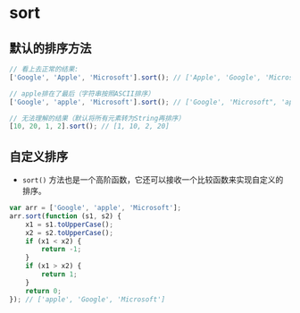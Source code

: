 # sort

## 默认的排序方法

```javascript
// 看上去正常的结果:
['Google', 'Apple', 'Microsoft'].sort(); // ['Apple', 'Google', 'Microsoft'];

// apple排在了最后（字符串按照ASCII排序）
['Google', 'apple', 'Microsoft'].sort(); // ['Google', 'Microsoft", 'apple']

// 无法理解的结果（默认将所有元素转为String再排序）
[10, 20, 1, 2].sort(); // [1, 10, 2, 20]
```

## 自定义排序

* `sort()` 方法也是一个高阶函数，它还可以接收一个比较函数来实现自定义的排序。

```javascript
var arr = ['Google', 'apple', 'Microsoft'];
arr.sort(function (s1, s2) {
    x1 = s1.toUpperCase();
    x2 = s2.toUpperCase();
    if (x1 < x2) {
        return -1;
    }
    if (x1 > x2) {
        return 1;
    }
    return 0;
}); // ['apple', 'Google', 'Microsoft']
```
